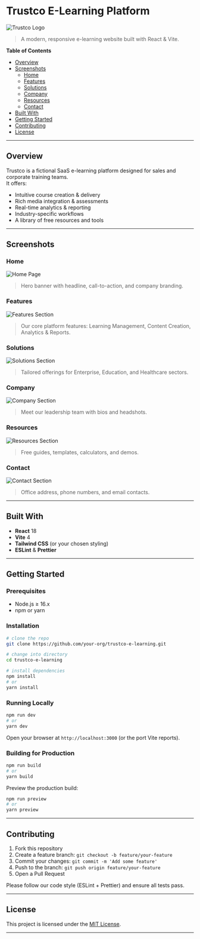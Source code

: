 # Trustco E-Learning Platform

![Trustco Logo](assets/logo.png)

> A modern, responsive e-learning website built with React & Vite.

**Table of Contents**
- [Overview](#overview)
- [Screenshots](#screenshots)
  - [Home](#home)
  - [Features](#features)
  - [Solutions](#solutions)
  - [Company](#company)
  - [Resources](#resources)
  - [Contact](#contact)
- [Built With](#built-with)
- [Getting Started](#getting-started)
- [Contributing](#contributing)
- [License](#license)

---

## Overview

Trustco is a fictional SaaS e-learning platform designed for sales and corporate training teams.  
It offers:

- Intuitive course creation & delivery  
- Rich media integration & assessments  
- Real-time analytics & reporting  
- Industry-specific workflows  
- A library of free resources and tools  

---

## Screenshots

### Home

![Home Page](assets/screenshots/home.png)

> Hero banner with headline, call-to-action, and company branding.

### Features

![Features Section](assets/screenshots/features.png)

> Our core platform features: Learning Management, Content Creation, Analytics & Reports.

### Solutions

![Solutions Section](assets/screenshots/solutions.png)

> Tailored offerings for Enterprise, Education, and Healthcare sectors.

### Company

![Company Section](assets/screenshots/company.png)

> Meet our leadership team with bios and headshots.

### Resources

![Resources Section](assets/screenshots/resources.png)

> Free guides, templates, calculators, and demos.

### Contact

![Contact Section](assets/screenshots/contact.png)

> Office address, phone numbers, and email contacts.

---

## Built With

- **React** 18  
- **Vite** 4  
- **Tailwind CSS** (or your chosen styling)  
- **ESLint** & **Prettier**  

---

## Getting Started

### Prerequisites

- Node.js ≥ 16.x  
- npm or yarn  

### Installation

```bash
# clone the repo
git clone https://github.com/your-org/trustco-e-learning.git

# change into directory
cd trustco-e-learning

# install dependencies
npm install
# or
yarn install
```

### Running Locally

```bash
npm run dev
# or
yarn dev
```

Open your browser at `http://localhost:3000` (or the port Vite reports).

### Building for Production

```bash
npm run build
# or
yarn build
```

Preview the production build:

```bash
npm run preview
# or
yarn preview
```

---

## Contributing

1. Fork this repository  
2. Create a feature branch: `git checkout -b feature/your-feature`  
3. Commit your changes: `git commit -m 'Add some feature'`  
4. Push to the branch: `git push origin feature/your-feature`  
5. Open a Pull Request  

Please follow our code style (ESLint + Prettier) and ensure all tests pass.

---

## License

This project is licensed under the [MIT License](LICENSE).

---
